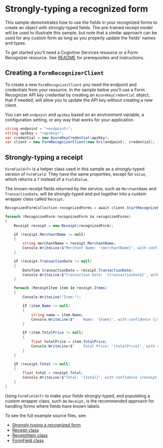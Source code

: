 # Strongly-typing a recognized form

This sample demonstrates how to use the fields in your recognized forms to create an object with strongly-typed fields. The pre-trained receipt model will be used to illustrate this sample, but note that a similar approach can be used for any custom form as long as you properly update the fields' names and types.

To get started you'll need a Cognitive Services resource or a Form Recognizer resource.  See [README][README] for prerequisites and instructions.

## Creating a `FormRecognizerClient`

To create a new `FormRecognizerClient` you need the endpoint and credentials from your resource. In the sample below you'll use a Form Recognizer API key credential by creating an `AzureKeyCredential` object, that if needed, will allow you to update the API key without creating a new client.

You can set `endpoint` and `apiKey` based on an environment variable, a configuration setting, or any way that works for your application.

```C# Snippet:CreateFormRecognizerClient
string endpoint = "<endpoint>";
string apiKey = "<apiKey>";
var credential = new AzureKeyCredential(apiKey);
var client = new FormRecognizerClient(new Uri(endpoint), credential);
```

## Strongly-typing a receipt

`FormField<T>` is a helper class used in this sample as a strongly-typed version of `FormField`. They have the same properties, except for `Value`, which returns a `T` instead of a `FieldValue`.

The known receipt fields returned by the service, such as `MerchantName` and `TransactionDate`, will be strongly-typed and put together into a custom wrapper class called `Receipt`.

```C# Snippet:FormRecognizerSampleStronglyTypingARecognizedForm
RecognizedFormCollection recognizedForms = await client.StartRecognizeReceiptsFromUri(new Uri(receiptUri)).WaitForCompletionAsync();

foreach (RecognizedForm recognizedForm in recognizedForms)
{
    Receipt receipt = new Receipt(recognizedForm);

    if (receipt.MerchantName != null)
    {
        string merchantName = receipt.MerchantName;
        Console.WriteLine($"Merchant Name: '{merchantName}', with confidence {receipt.MerchantName.Confidence}");
    }

    if (receipt.TransactionDate != null)
    {
        DateTime transactionDate = receipt.TransactionDate;
        Console.WriteLine($"Transaction Date: '{transactionDate}', with confidence {receipt.TransactionDate.Confidence}");
    }

    foreach (ReceiptItem item in receipt.Items)
    {
        Console.WriteLine("Item:");

        if (item.Name != null)
        {
            string name = item.Name;
            Console.WriteLine($"    Name: '{name}', with confidence {item.Name.Confidence}");
        }

        if (item.TotalPrice != null)
        {
            float totalPrice = item.TotalPrice;
            Console.WriteLine($"    Total Price: '{totalPrice}', with confidence {item.TotalPrice.Confidence}");
        }
    }

    if (receipt.Total != null)
    {
        float total = receipt.Total;
        Console.WriteLine($"Total: '{total}', with confidence {receipt.Total.Confidence}");
    }
}
```

Using `FormField<T>` to make your fields strongly-typed, and populating a custom wrapper class, such as `Receipt`, is the recommended approach for handling forms where fields have known labels.

To see the full example source files, see:

* [Strongly typing a recognized form](https://github.com/Azure/azure-sdk-for-net/blob/master/sdk/formrecognizer/Azure.AI.FormRecognizer/tests/samples/Sample4_StronglyTypingARecognizedForm.cs)
* [Receipt class](https://github.com/Azure/azure-sdk-for-net/blob/master/sdk/formrecognizer/Azure.AI.FormRecognizer/tests/samples/Receipt.cs)
* [ReceiptItem class](https://github.com/Azure/azure-sdk-for-net/blob/master/sdk/formrecognizer/Azure.AI.FormRecognizer/tests/samples/ReceiptItem.cs)
* [FormField<T> class](https://github.com/Azure/azure-sdk-for-net/blob/master/sdk/formrecognizer/Azure.AI.FormRecognizer/tests/samples/FormField{T}.cs)

[README]: https://github.com/Azure/azure-sdk-for-net/tree/master/sdk/formrecognizer/Azure.AI.FormRecognizer#getting-started